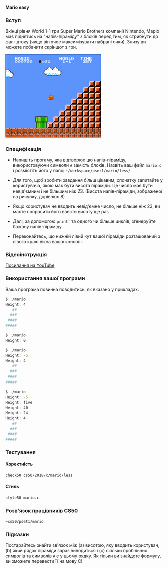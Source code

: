 #### Mario easy

### Вступ

Вкінці рівня World 1-1 гри Super Mario Brothers компанії Nintendo, Маріо має піднятись на "напів-піраміду" з блоків перед тим, як
стрибнути до фалгштоку (якщо він хчое максимізувати набрані очки). Знизу ви можете побачити скріншот з гри.
 
![Sorry, image not found](https://github.com/yevhene/ap-2018/blob/master/content/labs/resources/mario-easy.png)

### Специфікація

* Напишіть прогаму, яка відтворює цю напів-піраміду, використовуючи символи `#` замість блоків. Назвіть ваш файл `mario.c` і розмістіть його у папці
`~/workspace/pset1/mario/less/`

* Для того, щоб зробити завдання більш цікавим, спочатку запитайте у користувача, якою має бути висота піраміди. Це число має бути невід'ємним
і не більшим ніж 23. (Висота напів-піраміди, зображеної на рисунку, дорівнює 8)

* Якщо користувач не вводить невід'ємне число, не більше ніж 23, ви маєте попросити його ввести висоту ще раз

* Далі, за допомогою `printf` та одного чи більше циклів, згенеруйте бажану напів-піраміду. 

* Переконайтесь, що нижній лівий кут вашої піраміди розташований з лівого краю вікна вашої консолі.

### Відеоінструкція

[Посилання на YouTube](https://www.youtube.com/watch?v=EGWRG5e1O2s)

### Використання вашої програми

Ваша програма повинна поводитись, як вказано у прикладах.

``` bash
$ ./mario
Height: 4
   ##
  ###
 ####
#####
```

``` bash
$ ./mario
Height: 0
```

``` bash
$ ./mario
Height: -5
Height: 4
   ##
  ###
 ####
#####
```

``` bash
$ ./mario
Height: -5
Height: five
Height: 40
Height: 24
Height: 4
   ##
  ###
 ####
#####
```

### Тестування

#### Коректність

``` bash
check50 cs50/2018/x/mario/less
```

#### Стиль

``` bash
style50 mario.c
```

### Розв'язок працівників CS50

``` bash
~cs50/pset1/mario
```

### Підказки

Постарайтесь знайти зв'язок між (a) висотою, яку вводить користувач, (b) який рядок піраміди зараз виводиться і (c) 
скільки пробільних символів та символів `#` є у цьому рядку. Як тільки ви знайдете формулу, ви зможете перевести її на мову
С!


